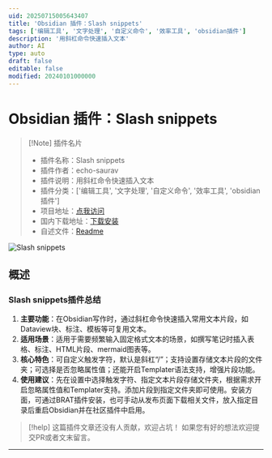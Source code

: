 ```yaml
---
uid: 20250715005643407
title: 'Obsidian 插件：Slash snippets'
tags: ['编辑工具', '文字处理', '自定义命令', '效率工具', 'obsidian插件']
description: '用斜杠命令快速插入文本'
author: AI
type: auto
draft: false
editable: false
modified: 20240101000000
---
```


# Obsidian 插件：Slash snippets

> [!Note] 插件名片
> - 插件名称：Slash snippets
> - 插件作者：echo-saurav
> - 插件说明：用斜杠命令快速插入文本
> - 插件分类：['编辑工具', '文字处理', '自定义命令', '效率工具', 'obsidian插件']
> - 项目地址：[点我访问](https://github.com/echo-saurav/slash-snippets-plugin)
> - 国内下载地址：[下载安装](https://pkmer.cn/products/plugin/pluginMarket/?slash-snippets)
> - 自述文件：[Readme](https://ghproxy.net/https://raw.githubusercontent.com/echo-saurav/slash-snippets-plugin/master/README.md)

![Slash snippets](https://cdn.pkmer.cn/covers/slash-snippets_internal_0.gif!pkmer)

## 概述

### Slash snippets插件总结
1. **主要功能**：在Obsidian写作时，通过斜杠命令快速插入常用文本片段，如Dataview块、标注、模板等可复用文本。
2. **适用场景**：适用于需要频繁输入固定格式文本的场景，如撰写笔记时插入表格、标注、HTML片段、mermaid图表等。
3. **核心特色**：可自定义触发字符，默认是斜杠“/”；支持设置存储文本片段的文件夹；可选择是否忽略属性值；还能开启Templater语法支持，增强片段功能。
4. **使用建议**：先在设置中选择触发字符、指定文本片段存储文件夹，根据需求开启忽略属性值和Templater支持。添加片段到指定文件夹即可使用。安装方面，可通过BRAT插件安装，也可手动从发布页面下载相关文件，放入指定目录后重启Obsidian并在社区插件中启用。


> [!help] 
> 这篇插件文章还没有人贡献，欢迎占坑！
> 如果您有好的想法欢迎提交PR或者文末留言。
> 

---


